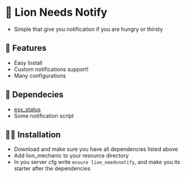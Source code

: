 # 🍔 Lion Needs Notify

- Simple that give you notification if you are hungry or thirsty

## 🙆 Features

- Easy Install
- Custom notifications support!
- Many configurations

## 🫳 Dependecies

- [esx_status](https://github.com/esx-framework/esx_status)
- Some notification script

## 🧑‍🏫 Installation

- Download and make sure you have all dependencies listed above
- Add lion_mechanic to your resource directory
- In you server cfg write `ensure lion_needsnotify`, and make you its starter after the dependencies
